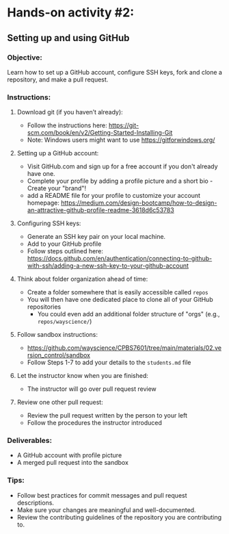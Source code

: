 # Hands-on activity #2:

## Setting up and using GitHub

### Objective:

Learn how to set up a GitHub account, configure SSH keys, fork and clone a repository, and make a pull request.

### Instructions:

1. Download git (if you haven’t already):

   - Follow the instructions here: https://git-scm.com/book/en/v2/Getting-Started-Installing-Git
   - Note: Windows users might want to use https://gitforwindows.org/

1. Setting up a GitHub account:

   - Visit GitHub.com and sign up for a free account if you don't already have one.
   - Complete your profile by adding a profile picture and a short bio - Create your "brand"!
	- add a README file for your profile to customize your account homepage: https://medium.com/design-bootcamp/how-to-design-an-attractive-github-profile-readme-3618d6c53783

1. Configuring SSH keys:

   - Generate an SSH key pair on your local machine.
   - Add to your GitHub profile
   - Follow steps outlined here: https://docs.github.com/en/authentication/connecting-to-github-with-ssh/adding-a-new-ssh-key-to-your-github-account

1. Think about folder organization ahead of time:

   - Create a folder somewhere that is easily accessible called `repos`
   - You will then have one dedicated place to clone all of your GitHub repositories
     - You could even add an additional folder structure of "orgs" (e.g., `repos/wayscience/`)

1. Follow sandbox instructions:

   - https://github.com/wayscience/CPBS7601/tree/main/materials/02.version_control/sandbox
   - Follow Steps 1-7 to add your details to the `students.md` file

1. Let the instructor know when you are finished:

   - The instructor will go over pull request review

1. Review one other pull request:

   - Review the pull request written by the person to your left
   - Follow the procedures the instructor introduced

### Deliverables:

- A GitHub account with profile picture
- A merged pull request into the sandbox

### Tips:

- Follow best practices for commit messages and pull request descriptions.
- Make sure your changes are meaningful and well-documented.
- Review the contributing guidelines of the repository you are contributing to.

